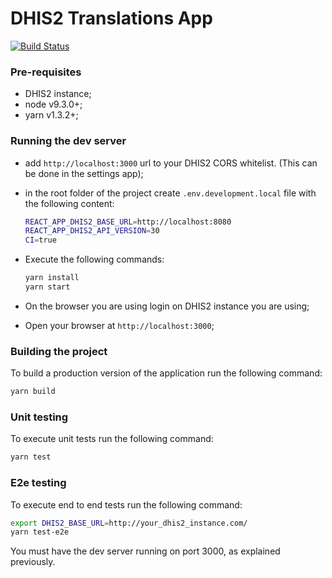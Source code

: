 # DHIS2 Translations App

[![Build Status](https://travis-ci.org/dhis2/translations-app.svg?branch=master)](https://travis-ci.org/dhis2/translations-app)

### Pre-requisites
* DHIS2 instance;
* node v9.3.0+;
* yarn v1.3.2+;

### Running the dev server
* add `http://localhost:3000` url to your DHIS2 CORS whitelist. (This can be done in the settings app);

* in the root folder of the project create `.env.development.local` file with the following content:
    ```sh
    REACT_APP_DHIS2_BASE_URL=http://localhost:8080
    REACT_APP_DHIS2_API_VERSION=30
    CI=true
    ```
    
* Execute the following commands:
    ```sh
    yarn install
    yarn start
    ```
         
* On the browser you are using login on DHIS2 instance you are using;
* Open your browser at `http://localhost:3000`;

### Building the project
To build a production version of the application run the following command:
```sh
yarn build
```

### Unit testing
To execute unit tests run the following command:
```sh
yarn test
```

### E2e testing
To execute end to end tests run the following command:
```sh
export DHIS2_BASE_URL=http://your_dhis2_instance.com/
yarn test-e2e
```

You must have the dev server running on port 3000, as explained previously.